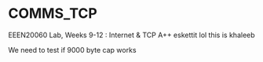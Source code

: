 # COMMS_TCP
EEEN20060 Lab, Weeks 9-12 : Internet &amp; TCP
A++ eskettit
lol this is khaleeb

We need to test if 9000 byte cap works